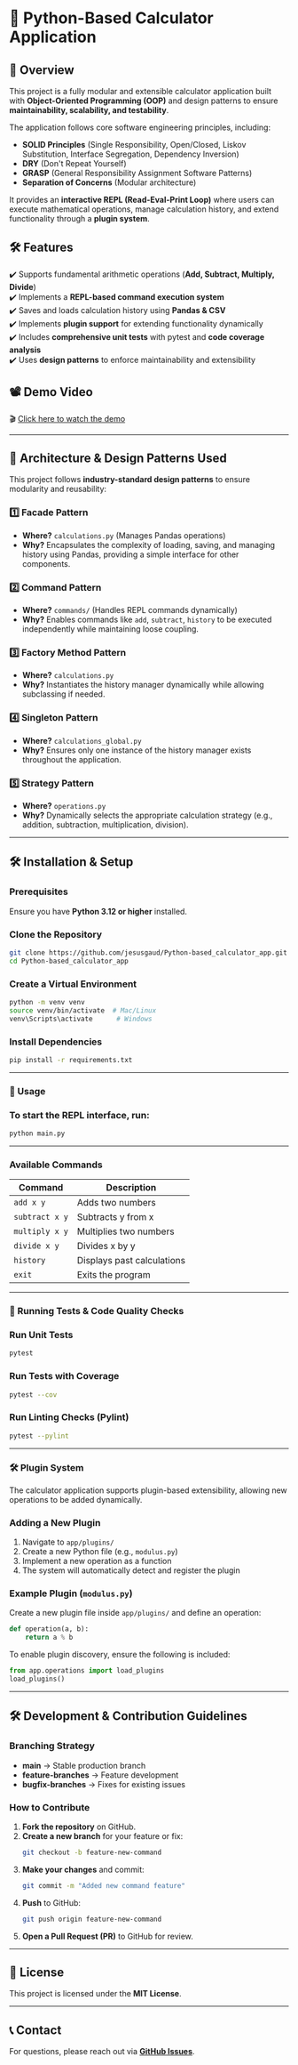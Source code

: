 # 🧮 Python-Based Calculator Application

## 📌 Overview
This project is a fully modular and extensible calculator application built with **Object-Oriented Programming (OOP)** and design patterns to ensure **maintainability, scalability, and testability**.

The application follows core software engineering principles, including:
- **SOLID Principles** (Single Responsibility, Open/Closed, Liskov Substitution, Interface Segregation, Dependency Inversion)
- **DRY** (Don't Repeat Yourself)
- **GRASP** (General Responsibility Assignment Software Patterns)
- **Separation of Concerns** (Modular architecture)

It provides an **interactive REPL (Read-Eval-Print Loop)** where users can execute mathematical operations, manage calculation history, and extend functionality through a **plugin system**.

## 🛠 Features
✔️ Supports fundamental arithmetic operations (**Add, Subtract, Multiply, Divide**)  
✔️ Implements a **REPL-based command execution system**  
✔️ Saves and loads calculation history using **Pandas & CSV**  
✔️ Implements **plugin support** for extending functionality dynamically  
✔️ Includes **comprehensive unit tests** with pytest and **code coverage analysis**  
✔️ Uses **design patterns** to enforce maintainability and extensibility

## 📽️ Demo Video

🎬 [Click here to watch the demo](media/JGaud_CalApp_Intro&ShortDemo.mp4)


---

## 📐 Architecture & Design Patterns Used
This project follows **industry-standard design patterns** to ensure modularity and reusability:

### 1️⃣ Facade Pattern
- **Where?** `calculations.py` (Manages Pandas operations)  
- **Why?** Encapsulates the complexity of loading, saving, and managing history using Pandas, providing a simple interface for other components.

### 2️⃣ Command Pattern
- **Where?** `commands/` (Handles REPL commands dynamically)  
- **Why?** Enables commands like `add`, `subtract`, `history` to be executed independently while maintaining loose coupling.

### 3️⃣ Factory Method Pattern
- **Where?** `calculations.py`  
- **Why?** Instantiates the history manager dynamically while allowing subclassing if needed.

### 4️⃣ Singleton Pattern
- **Where?** `calculations_global.py`  
- **Why?** Ensures only one instance of the history manager exists throughout the application.

### 5️⃣ Strategy Pattern
- **Where?** `operations.py`  
- **Why?** Dynamically selects the appropriate calculation strategy (e.g., addition, subtraction, multiplication, division).

---

## 🛠 Installation & Setup

### Prerequisites
Ensure you have **Python 3.12 or higher** installed.

### Clone the Repository
```sh
git clone https://github.com/jesusgaud/Python-based_calculator_app.git
cd Python-based_calculator_app
```

### Create a Virtual Environment
```sh
python -m venv venv
source venv/bin/activate  # Mac/Linux
venv\Scripts\activate      # Windows
```

### Install Dependencies
```sh
pip install -r requirements.txt
```

---

### 🚀 Usage

### To start the REPL interface, run:
```sh
python main.py
```

---

### Available Commands

| Command      | Description                 |
|-------------|-----------------------------|
| `add x y`   | Adds two numbers            |
| `subtract x y` | Subtracts y from x       |
| `multiply x y` | Multiplies two numbers   |
| `divide x y`   | Divides x by y           |
| `history`   | Displays past calculations  |
| `exit`      | Exits the program           |

---

### 🧪 Running Tests & Code Quality Checks
### Run Unit Tests
```sh
pytest
```
### Run Tests with Coverage
```sh
pytest --cov
```
### Run Linting Checks (Pylint)
```sh
pytest --pylint
```

---

### 🛠 Plugin System
The calculator application supports plugin-based extensibility, allowing new operations to be added dynamically.
### Adding a New Plugin

1. Navigate to `app/plugins/`
2. Create a new Python file (e.g., `modulus.py`)
3. Implement a new operation as a function
4. The system will automatically detect and register the plugin

### Example Plugin (`modulus.py`)

Create a new plugin file inside `app/plugins/` and define an operation:

```python
def operation(a, b):
    return a % b
```
To enable plugin discovery, ensure the following is included:
```python
from app.operations import load_plugins
load_plugins()
```

---

## 🛠 Development & Contribution Guidelines

### Branching Strategy
- **main** → Stable production branch
- **feature-branches** → Feature development
- **bugfix-branches** → Fixes for existing issues

### How to Contribute
1. **Fork the repository** on GitHub.
2. **Create a new branch** for your feature or fix:
   ```sh
   git checkout -b feature-new-command
   ```
3. **Make your changes** and commit: 
   ```sh
   git commit -m "Added new command feature"
   ```
4. **Push** to GitHub: 
   ```sh
   git push origin feature-new-command
   ```
5. **Open a Pull Request (PR)** to GitHub for review. 

---

## 📜 License

This project is licensed under the **MIT License**.

---

## 📞 Contact

For questions, please reach out via **[GitHub Issues](https://github.com/jesusgaud/Python-based_calculator_app/issues)**.
